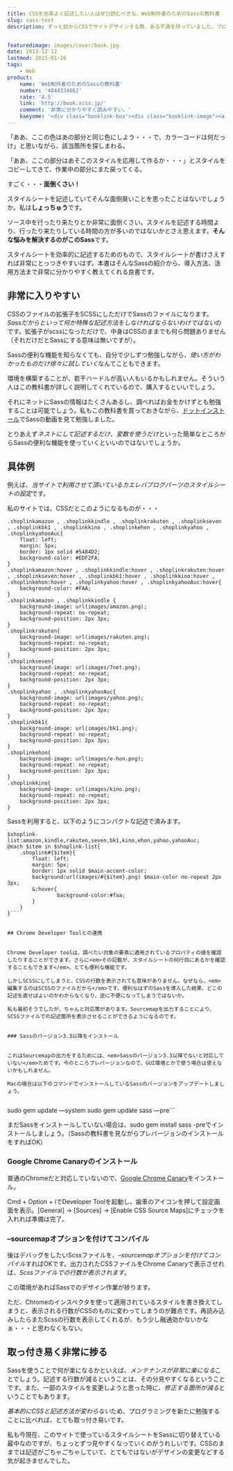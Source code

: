 ```yaml
---
title: CSSを効率よく記述したい人はぜひ読むべきな、Web制作者のためのSassの教科書
slug: sass-text
description: ずっと前からCSSでサイトデザインする際、ある不満を持っていました。プログラムのように変数が使えたらいいのにと。しかしそんな人に朗報があります。Sassを使えばCSSでも変数が使えるようになるのです。これでCSSの記述がくそ便利になります。


featuredimage: images/cover/book.jpg
date: 2013-12-12
lastmod: 2015-01-26
tags: 
    - Web
product:
    name: 'Web制作者のためのSassの教科書'
    number: '4844334662'
    rate: '4.5'
    link: 'http://book.scss.jp/'
    comment: '非常に分かりやすく読みやすい。'
    kaeyome: '<div class="booklink-box"><div class="booklink-image"><a href="http://www.amazon.co.jp/exec/obidos/asin/4844334662/illusionspace-22/" rel="nofollow" target="_blank"><img src="https://ecx.images-amazon.com/images/I/51xkjL4k%2BRL._SL160_.jpg" style="border: none;" /></a></div><div class="booklink-info"><div class="booklink-name"><a href="http://www.amazon.co.jp/exec/obidos/asin/4844334662/illusionspace-22/" rel="nofollow" target="_blank">Web制作者のためのSassの教科書 これからのWebデザインの現場で必須のCSSメタ言語</a><div class="booklink-powered-date">posted with <a href="http://yomereba.com" rel="nofollow" target="_blank">ヨメレバ</a></div></div><div class="booklink-detail">平澤 隆,森田 壮 インプレスジャパン 2013-09-13    </div><div class="booklink-link2"><div class="shoplinkamazon"><a href="http://www.amazon.co.jp/exec/obidos/asin/4844334662/illusionspace-22/" rel="nofollow" target="_blank" title="アマゾン" >Amazonで購入</a></div><div class="shoplinkrakuten"><a href="http://hb.afl.rakuten.co.jp/hgc/11acbc01.369b1bf6.11acbc02.cabf9fe9/?pc=http%3A%2F%2Fbooks.rakuten.co.jp%2Frb%2F12451132%2F%3Fscid%3Daf_ich_link_urltxt%26m%3Dhttp%3A%2F%2Fm.rakuten.co.jp%2Fev%2Fbook%2F" rel="nofollow" target="_blank" title="楽天ブックス" >楽天ブックスで購入</a></div>                  	  <div class="shoplinkkino"><a href="http://ck.jp.ap.valuecommerce.com/servlet/referral?sid=3085416&pid=882196163&vc_url=http%3A%2F%2Fwww.kinokuniya.co.jp%2Ff%2Fdsg-01-9784844334668" target="_blank" title="kino" >紀伊國屋書店で購入<img src="https://ad.jp.ap.valuecommerce.com/servlet/gifbanner?sid=3085416&pid=882196163" height="1" width="1" border="0"></a></div>	  	  	</div></div><div class="booklink-footer"></div></div>'
---
```


「ああ、ここの色はあの部分と同じ色にしよう・・・で、カラーコードは何だっけ」と思いながら、該当箇所を探しまわる。

「ああ、ここの部分はあそこのスタイルを応用して作るか・・・」とスタイルをコピーしてきて、作業中の部分にまた戻ってくる。

すごく・・・<strong>面倒くさい！</strong>

スタイルシートを記述していてそんな面倒臭いことを思ったことはないでしょうか。私は<strong>しょっちゅう</strong>です。

ソース中を行ったり来たりとか非常に面倒くさい。スタイルを記述する時間より、行ったり来たりしている時間の方が多いのではないかとさえ思えます。<strong>そんな悩みを解決するのがこのSass</strong>です。

スタイルシートを効率的に記述するためのもので、スタイルシートが書けさえすれば非常にとっつきやすいはず。本書はそんなSassの紹介から、導入方法、活用方法まで非常に分かりやすく教えてくれる良書です。


## 非常に入りやすい


CSSのファイルの拡張子をSCSSにしただけでSassのファイルになります。<em>Sassだからといって何か特殊な記述方法をしなければならないわけではない</em>のです。拡張子がscssになっただけで、中身はCSSのままでも何ら問題ありません（それだけだとSassにする意味は無いですが）。

Sassの便利な機能を知らなくても、自分で少しずつ勉強しながら<em>、使い方がわかったものだけ徐々に試していく</em>なんてこともできます。

環境を構築することが、若干ハードルが高い人もいるかもしれません。そういう人はこの教科書が詳しく説明してくれているので、購入するといいでしょう。

それにネットにSassの情報はたくさんあるし、調べればお金をかけずとも勉強することは可能でしょう。私もこの教科書を買っておきながら、<a href="http://dotinstall.com/" target="_blank">ドットインストール</a>でSassの動画を見て勉強しました。

とりあえず<em>ネストにして記述するだけ</em>、<em>変数を使うだけ</em>といった簡単なところからSassの便利な機能を使っていくといいのではないでしょうか。


## 具体例


例えば、<em>当サイトで利用させて頂いているカエレバブログパーツのスタイルシートの設定</em>です。

私のサイトでは、CSSだとこのようになるものが・・・


```
.shoplinkamazon , .shoplinkkindle , .shoplinkrakuten , .shoplinkseven , .shoplinkbk1 , .shoplinkkino , .shoplinkehon , .shoplinkyahoo , .shoplinkyahooAuc{
    float: left;
    margin: 5px;
    border: 1px solid #5484D2;
    background-color: #EDF2FA;
}
.shoplinkamazon:hover , .shoplinkkindle:hover , .shoplinkrakuten:hover , .shoplinkseven:hover , .shoplinkbk1:hover , .shoplinkkino:hover , .shoplinkehon:hover , .shoplinkyahoo:hover , .shoplinkyahooAuc:hover{
    background-color: #FAA; 
}
.shoplinkamazon , .shoplinkkindle {
    background-image: url(images/amazon.png);
    background-repeat: no-repeat;
    background-position: 2px 3px;
}
.shoplinkrakuten{
    background-image: url(images/rakuten.png);
    background-repeat: no-repeat;
    background-position: 2px 3px;
}
.shoplinkseven{
    background-image: url(images/7net.png);
    background-repeat: no-repeat;
    background-position: 2px 3px;
}
.shoplinkyahoo , .shoplinkyahooAuc{
    background-image: url(images/yahoo.png);
    background-repeat: no-repeat;
    background-position: 2px 3px;
}
.shoplinkbk1{
    background-image: url(images/bk1.png);
    background-repeat: no-repeat;
    background-position: 2px 3px;
}
.shoplinkehon{
    background-image: url(images/e-hon.png);
    background-repeat: no-repeat;
    background-position: 2px 3px;
}
.shoplinkkino{
    background-image: url(images/kino.png);
    background-repeat: no-repeat;
    background-position: 2px 3px;
}
```

Sassを利用すると、以下のようにコンパクトな記述で済みます。


```
$shoplink-list:amazon,kindle,rakuten,seven,bk1,kino,ehon,yahoo,yahooAuc;
@each $item in $shoplink-list{
    .shoplink#{$item}{
        float: left;
        margin: 5px;
        border: 1px solid $main-accent-color;
        background:url(images/#{$item}.png) $main-color no-repeat 2px 3px;
        &:hover{
                background-color:#faa;
        }
    }
}```


## Chrome Developer Toolとの連携


Chrome Developer toolは、調べたい対象の要素に適用されているプロパティの値を確認したりすることができます。さらに<em>その記載が、スタイルシートの何行目にあるかを確認することもできます</em>。とても便利な機能です。

しかしSCSSにしてしまうと、CSSの行数を表示されても意味がありません。なぜなら、<em>編集するのはSCSSのファイルだから</em>です。便利なはずのSassを導入した結果、どこの記述を直せばよいのかわからなくなり、逆に不便になってしまうではないか。

私も最初そうでしたが、ちゃんと対応策があります。Sourcemapを出力することにより、SCSSファイルでの記述箇所を表示させることができるようになるのです。


### Sassのバージョン3.3以降をインストール


これはSourcemapの出力をするためには、<em>Sassのバージョン3.3以降でないと対応していない</em>ためです。今のところプレバージョンなので、GUI環境とかで使う場合は使えないかもしれません。

Macの場合は以下のコマンドでインストールしているSassのバージョンをアップデートしましょう。


```
sudo gem update —system
sudo gem update sass —pre```

まだSassをインストールしていない場合は、sudo gem install sass -preでインストールしましょう。（Sassの教科書を見ながらプレバージョンのインストールをすればOK）


### Google Chrome Canaryのインストール


普通のChromeだと対応していないので、<a href="https://www.google.co.jp/intl/ja/chrome/browser/canary.html" target="_blank">Google Chrome Canary</a>をインストール。

Cmd + Option + iでDeveloper Toolを起動し、歯車のアイコンを押して設定画面を表示。[General] → [Sources] → [Enable CSS Source Maps]にチェックを入れれば準備は完了。


### &#8211;sourcemapオプションを付けてコンパイル


後はデバッグをしたいScssファイルを、<em>&#8211;sourcemapオプションを付けてコンパイル</em>すればOKです。出力されたCSSファイルをChrome Canaryで表示させれば、<em>Scssファイルでの行数が表示されます</em>。

この環境があればSassでのデザイン作業が捗ります。

ただ、Chromeのインスペクタを使って適用されているスタイルを書き換えてしまうと、表示される行数がCSSのものに変わってしまうのが難点です。再読み込みしたらまたScssの行数を表示してくれるが、もう少し融通効かないかなぁ・・・と思わなくもない。


## 取っ付き易く非常に捗る


Sassを使うことで何が楽になるかといえば、<em>メンテナンスが非常に楽になる</em>ことでしょう。記述する行数が減るということは、その分見やすくなるということです。また、一部のスタイルを変更しようと思った時に、<em>修正する箇所が減る</em>ということでもあります。

<em>基本的にCSSと記述方法が変わらない</em>ため、プログラミングを新たに勉強することに比べれば、とても取っ付き易いです。

私も今現在、このサイトで使っているスタイルシートをSassに切り替えている最中なのですが、ちょっとずつ見やすくなっていくのがうれしいです。CSSのままでは記述がごちゃごちゃしていて、とてもではないがデザインの変更などする気が起きませんでした。


  